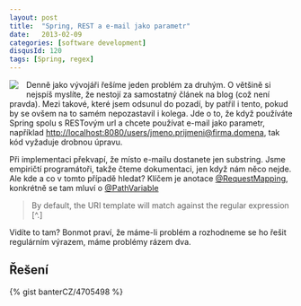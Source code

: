 ```yaml
---
layout: post
title:  "Spring, REST a e-mail jako parametr"
date:   2013-02-09
categories: [software development]
disqusId: 120
tags: [Spring, regex]
---
```

<div style="float: left; margin: 0 1em 1em 0; text-align: center;"><img src="https://docs.spring.io/images/spring_green_on_white_160x90.png" /></div>Denně jako vývojáři řešíme jeden problém za druhým. O většině si nejspíš myslíte, že nestojí za samostatný článek na blog (což není pravda). Mezi takové, které jsem odsunul do pozadí, by patřil i tento, pokud by se ovšem na to samém nepozastavil i kolega. Jde o to, že když používáte Spring spolu s RESTovým url a chcete používat e-mail jako parametr,<br/> například <a href="http://localhost:8080/users/jmeno.prijmeni@firma.domena">http://localhost:8080/users/jmeno.prijmeni@firma.domena</a>, tak kód vyžaduje drobnou úpravu.
<!--more-->

Při implementaci překvapí, že místo e-mailu dostanete jen substring. Jsme empiričtí programátoři, takže čteme dokumentaci, jen když nám něco nejde. Ale kde a co v tomto případě hledat? Klíčem je anotace <a href="http://static.springsource.org/spring/docs/3.1.x/javadoc-api/org/springframework/web/bind/annotation/RequestMapping.html">@RequestMapping</a>, konkrétně se tam mluví o <a href="http://static.springsource.org/spring/docs/3.1.x/javadoc-api/org/springframework/web/bind/annotation/PathVariable.html">@PathVariable</a>

> By default, the URI template will match against the regular expression [^\.]

Vidíte to tam? Bonmot praví, že máme-li problém a rozhodneme se ho řešit regulárním výrazem, máme problémy rázem dva.

Řešení
------
{% gist banterCZ/4705498 %}